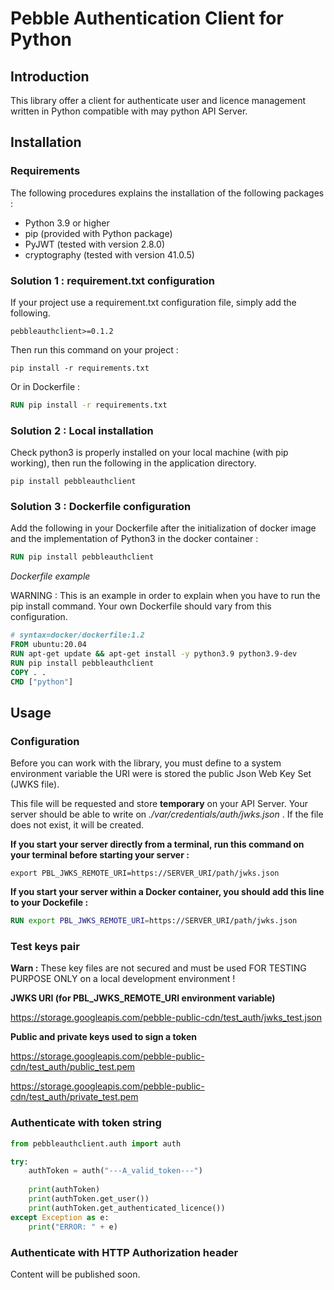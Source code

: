 # Pebble Authentication Client for Python

## Introduction

This library offer a client for authenticate user and licence management 
written in Python compatible with may python API Server.

## Installation

### Requirements

The following procedures explains the installation of the following packages :

- Python 3.9 or higher
- pip (provided with Python package)
- PyJWT (tested with version 2.8.0)
- cryptography (tested with version 41.0.5)

### Solution 1 : requirement.txt configuration

If your project use a requirement.txt configuration file, simply add the 
following.

```
pebbleauthclient>=0.1.2
```

Then run this command on your project :

```Shell
pip install -r requirements.txt
```

Or in Dockerfile :

```Dockerfile
RUN pip install -r requirements.txt
```

### Solution 2 : Local installation

Check python3 is properly installed on your local machine (with pip working), 
then run the following in the application directory.

```Shell
pip install pebbleauthclient
```

### Solution 3 : Dockerfile configuration

Add the following in your Dockerfile after the initialization of docker image 
and the implementation of Python3 in the docker container :

```Dockerfile
RUN pip install pebbleauthclient
```

_Dockerfile example_

WARNING : This is an example in order to explain when you have to run the pip
install command. Your own Dockerfile should vary from this configuration.

```Dockerfile
# syntax=docker/dockerfile:1.2
FROM ubuntu:20.04
RUN apt-get update && apt-get install -y python3.9 python3.9-dev
RUN pip install pebbleauthclient
COPY . .
CMD ["python"]
```

## Usage

### Configuration

Before you can work with the library, you must define to a system environment 
variable the URI were is stored the public Json Web Key Set (JWKS file).

This file will be requested and store **temporary** on your API Server.
Your server should be able to write on _./var/credentials/auth/jwks.json_ .
If the file does not exist, it will be created.

**If you start your server directly from a terminal, run this command on
your terminal before starting your server :**

```Shell
export PBL_JWKS_REMOTE_URI=https://SERVER_URI/path/jwks.json
```

**If you start your server within a Docker container, you should add this
line to your Dockefile :**

```Dockerfile
RUN export PBL_JWKS_REMOTE_URI=https://SERVER_URI/path/jwks.json
```

### Test keys pair

**Warn :** These key files are not secured and must be used FOR TESTING PURPOSE 
ONLY on a local development environment !

**JWKS URI (for PBL_JWKS_REMOTE_URI environment variable)**

https://storage.googleapis.com/pebble-public-cdn/test_auth/jwks_test.json

**Public and private keys used to sign a token**

https://storage.googleapis.com/pebble-public-cdn/test_auth/public_test.pem

https://storage.googleapis.com/pebble-public-cdn/test_auth/private_test.pem

### Authenticate with token string

```python
from pebbleauthclient.auth import auth

try:
    authToken = auth("---A_valid_token---")
    
    print(authToken)
    print(authToken.get_user())
    print(authToken.get_authenticated_licence())
except Exception as e:
    print("ERROR: " + e)
```

### Authenticate with HTTP Authorization header

Content will be published soon.
